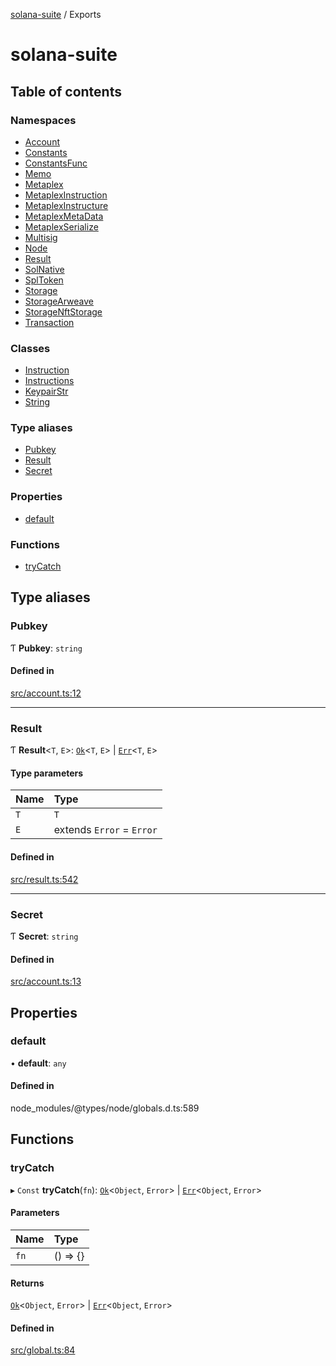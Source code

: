 [solana-suite](README.md) / Exports

# solana-suite

## Table of contents

### Namespaces

- [Account](modules/Account.md)
- [Constants](modules/Constants.md)
- [ConstantsFunc](modules/ConstantsFunc.md)
- [Memo](modules/Memo.md)
- [Metaplex](modules/Metaplex.md)
- [MetaplexInstruction](modules/MetaplexInstruction.md)
- [MetaplexInstructure](modules/MetaplexInstructure.md)
- [MetaplexMetaData](modules/MetaplexMetaData.md)
- [MetaplexSerialize](modules/MetaplexSerialize.md)
- [Multisig](modules/Multisig.md)
- [Node](modules/Node.md)
- [Result](modules/Result.md)
- [SolNative](modules/SolNative.md)
- [SplToken](modules/SplToken.md)
- [Storage](modules/Storage.md)
- [StorageArweave](modules/StorageArweave.md)
- [StorageNftStorage](modules/StorageNftStorage.md)
- [Transaction](modules/Transaction.md)

### Classes

- [Instruction](classes/Instruction.md)
- [Instructions](classes/Instructions.md)
- [KeypairStr](classes/KeypairStr.md)
- [String](classes/String.md)

### Type aliases

- [Pubkey](modules.md#pubkey)
- [Result](modules.md#result)
- [Secret](modules.md#secret)

### Properties

- [default](modules.md#default)

### Functions

- [tryCatch](modules.md#trycatch)

## Type aliases

### Pubkey

Ƭ **Pubkey**: `string`

#### Defined in

[src/account.ts:12](https://github.com/fukaoi/solana-suite/blob/5f78595/src/account.ts#L12)

___

### Result

Ƭ **Result**<`T`, `E`\>: [`Ok`](interfaces/Result.Ok.md)<`T`, `E`\> \| [`Err`](interfaces/Result.Err.md)<`T`, `E`\>

#### Type parameters

| Name | Type |
| :------ | :------ |
| `T` | `T` |
| `E` | extends `Error` = `Error` |

#### Defined in

[src/result.ts:542](https://github.com/fukaoi/solana-suite/blob/5f78595/src/result.ts#L542)

___

### Secret

Ƭ **Secret**: `string`

#### Defined in

[src/account.ts:13](https://github.com/fukaoi/solana-suite/blob/5f78595/src/account.ts#L13)

## Properties

### default

• **default**: `any`

#### Defined in

node_modules/@types/node/globals.d.ts:589

## Functions

### tryCatch

▸ `Const` **tryCatch**(`fn`): [`Ok`](interfaces/Result.Ok.md)<`Object`, `Error`\> \| [`Err`](interfaces/Result.Err.md)<`Object`, `Error`\>

#### Parameters

| Name | Type |
| :------ | :------ |
| `fn` | () => {} |

#### Returns

[`Ok`](interfaces/Result.Ok.md)<`Object`, `Error`\> \| [`Err`](interfaces/Result.Err.md)<`Object`, `Error`\>

#### Defined in

[src/global.ts:84](https://github.com/fukaoi/solana-suite/blob/5f78595/src/global.ts#L84)
